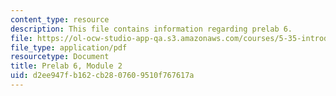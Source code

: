 ```yaml
---
content_type: resource
description: This file contains information regarding prelab 6.
file: https://ol-ocw-studio-app-qa.s3.amazonaws.com/courses/5-35-introduction-to-experimental-chemistry-fall-2012/d2ee947fb162cb2807609510f767617a_MIT5_35F12_prelab6module2.pdf
file_type: application/pdf
resourcetype: Document
title: Prelab 6, Module 2
uid: d2ee947f-b162-cb28-0760-9510f767617a
---
```

